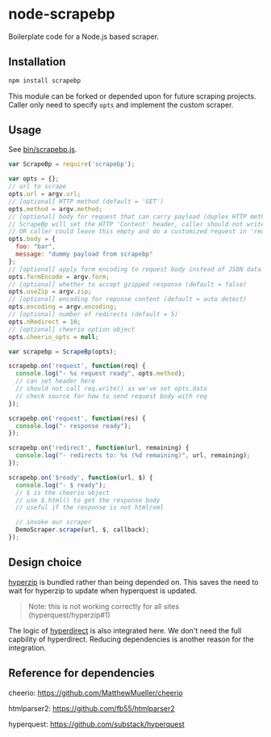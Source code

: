 # node-scrapebp

Boilerplate code for a Node.js based scraper.

## Installation

```bash
npm install scrapebp
```

This module can be forked or depended upon for future scraping projects.
Caller only need to specify `opts` and implement the custom scraper.

## Usage

See [bin/scrapebp.js](bin/scrapebp.js).

```javascript
var ScrapeBp = require('scrapebp');

var opts = {};
// url to scrape
opts.url = argv.url;
// [optional] HTTP method (default = 'GET')
opts.method = argv.method;
// [optional] body for request that can carry payload (duplex HTTP methods)
// ScrapeBp will set the HTTP 'Content' header, caller should not write to request stream
// OR caller could leave this empty and do a customized request in 'request' event listener
opts.body = {
  foo: "bar",
  message: "dummy payload from scrapebp"
};
// [optional] apply form encoding to request body instead of JSON data (default = false)
opts.formEncode = argv.form;
// [optional] whether to accept gzipped response (default = false)
opts.useZip = argv.zip;
// [optional] encoding for reponse content (default = auto detect)
opts.encoding = argv.encoding;
// [optional] number of redirects (default = 5)
opts.nRedirect = 10;
// [optional] cheerio option object
opts.cheerio_opts = null;

var scrapebp = ScrapeBp(opts);

scrapebp.on('request', function(req) {
  console.log("- %s request ready", opts.method);
  // can set header here
  // should not call req.write() as we've set opts.data
  // check source for how to send request body with req
});

scrapebp.on('request', function(res) {
  console.log("- response ready");
});

scrapebp.on('redirect', function(url, remaining) {
  console.log("- redirects to: %s (%d remaining)", url, remaining);
});

scrapebp.on('$ready', function(url, $) {
  console.log("- $ ready");
  // $ is the cheerio object
  // use $.html() to get the response body
  // useful if the response is not html/xml

  // invoke our scraper
  DemoScraper.scrape(url, $, callback);
});
```

## Design choice

[hyperzip](https://github.com/hyperquest/hyperzip) is bundled rather than being depended on. This saves the need to wait for hyperzip to update when hyperquest is updated.
> Note: this is not working correctly for all sites (hyperquest/hyperzip#1)

The logic of [hyperdirect](https://github.com/hyperquest/hyperdirect) is also integrated here. We don't need the full capbility of hyperdirect. Reducing dependencies is another reason for the integration.

## Reference for dependencies 

cheerio:     https://github.com/MatthewMueller/cheerio

htmlparser2: https://github.com/fb55/htmlparser2

hyperquest:  https://github.com/substack/hyperquest
